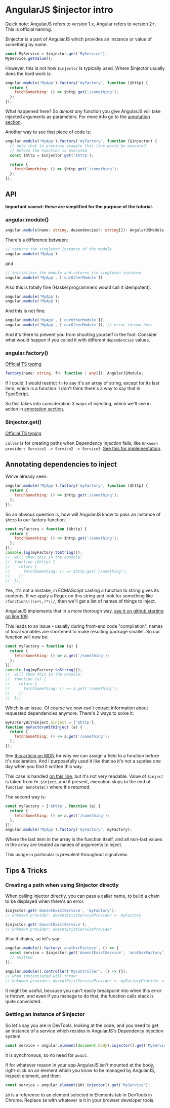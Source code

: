 # AngularJS $injector intro

Quick note: AngularJS refers to version 1.x, Angular refers to version 2+. This is official naming.

$injector is a part of AngularJS which provides an instance or value of something by name.

```javascript
const MyService = $injector.get('MyService');
MyService.getValue();
```

However, this is not how `$injector` is typically used. Where $injector usually does the hard work is:
```javascript
angular.module('MyApp').factory('myFactory', function ($http) {
  return {
    fetchSomething: () => $http.get('/something');
  };
});
```

What happened here? So *almost any* function you give AngularJS will take injected arguments as parameters. For more info go to the [annotation section](#annotating-dependencies-to-inject).

Another way to see that piece of code is:
```javascript
angular.module('MyApp').factory('myFactory', function ($injector) {
  // note that in previous example this line would be executed
  // before the function is executed
  const $http = $injector.get('$http');

  return {
    fetchSomething: () => $http.get('/something');
  };
});
```

## API

**Important caveat: these are simplified for the purpose of the tutorial.**

### angular.module()
```typescript
angular.module(name: string, dependencies?: string[]): AngularJSModule
```

There's a difference between:
```javascript
// returns the singleton instance of the module
angular.module('MyApp')
```
and
```javascript
// initializes the module and returns its singleton instance
angular.module('MyApp', ['ourOtherModule'])
```

Also this is totally fine (Haskel programmers would call it idempotent):
```javascript
angular.module('MyApp');
angular.module('MyApp');
```

And this is not fine:
```javascript
angular.module('MyApp', ['ourOtherModule']);
angular.module('MyApp', ['ourOtherModule']); // error thrown here
```
And it's there to prevent you from shooting yourself in the foot. Consider what would happen if you called it with different `dependencies` values.

### angular.factory()
[Official TS typing](https://github.com/DefinitelyTyped/DefinitelyTyped/blob/master/types/angular/index.d.ts#L257)
```typescript
factory(name: string, fn: function | any[]): AngularJSModule;
```
If I could, I would restrict `fn` to say it's an array of string, except for its last item, which is a function. I don't think there's a way to say that in TypeScript.

So this takes into consideration 3 ways of injecting, which we'll see in action in [annotation section](#annotating-dependencies-to-inject).

### $injector.get()
[Official TS typing](https://github.com/DefinitelyTyped/DefinitelyTyped/blob/master/types/angular/index.d.ts#L2203)

`caller` is for creating paths when Dependency Injection fails, like `Unknown provider: Service1 -> Service2 -> Service3`. [See this for implementation](https://github.com/angular/angular.js/blob/master/src/auto/injector.js#L724).

## Annotating dependencies to inject

We've already seen:
```javascript
angular.module('MyApp').factory('myFactory', function ($http) {
  return {
    fetchSomething: () => $http.get('/something');
  };
});
```

So an obvious question is, how will AngularJS know to pass an instance of `$http` to our factory function.

```javascript
const myFactory = function ($http) {
  return {
    fetchSomething: () => $http.get('/something');
  };
});
console.log(myFactory.toString());
//  will show this in the console:
//  function ($http) {
//    return {
//      fetchSomething: () => $http.get('/something');
//    };
//  });
```

Yes, it's not a mistake, in ECMAScript casting a function to string gives its contents. If we apply a Regex on this string and look for something like `/function\((\s+\,)*\)/`, then we'll get a list of names of things to inject.

AngularJS implements that in a more thorough way, [see it on github starting on line 109](https://github.com/angular/angular.js/blob/master/src/auto/injector.js#L109).

This leads to an issue - usually during front-end code "compilation", names of local variables are shortened to make resulting package smaller. So our function will now be:
```javascript
const myFactory = function (a) {
  return {
    fetchSomething: () => a.get('/something');
  };
});
console.log(myFactory.toString());
//  will show this in the console:
//  function (a) {
//    return {
//      fetchSomething: () => a.get('/something');
//    };
//  });
```

Which is an issue. Of course we now can't extract information about requested dependencies anymore. There's 2 ways to solve it:
```javascript
myFactoryWithInject.$inject = ['$http'];
function myFactoryWithInject (a) {
  return {
    fetchSomething: () => a.get('/something');
  };
});
```
See [this article on MDN](https://developer.mozilla.org/en-US/docs/Glossary/Hoisting) for why we can assign a field to a function before it's declaration. And I purposefully used it like that so it's not a suprise one day when you find it written this way.

This case is handled [on this line](https://github.com/angular/angular.js/blob/master/src/auto/injector.js#L99), but it's not very readable. Value of `$inject` is taken from `fn.$inject`, and if present, execution skips to the end of `function annotate()` where it's returned.

The second way is:
```javascript
const myFactory = ['$http', function (a) {
  return {
    fetchSomething: () => a.get('/something');
  };
}];
angular.module('MyApp').factory('myFactory', myFactory);
```
Where the last item in the array is the function itself, and all non-last values in the array are treated as names of arguments to inject.

This usage in particular is prevalent throughout signalview.

## Tips & Tricks

### Creating a path when using $injector directly
When calling injector directly, you can pass a caller name, to build a chain to be displayed when there's an error.
```javascript
$injector.get('doesntExistService', 'myFactory');
// Unknown provider: doesntExistServiceProvider <- myFactory

$injector.get('doesntExistService');
// Unknown provider: doesntExistServiceProvider
```

Also it chains, so let's say:
```javascript
angular.module().factory('anotherFactory', () => {
  const service = $injector.get('doesntExistService', 'anotherFactory');
  // omitted
});

angular.module().controller('MyController', () => {});
// when instantiated will throw:
// Unknown provider: doesntExistServiceProvider <- myFactoryProvider <- MyController
```

It might be useful, because you can't easily breakpoint into when this error is thrown, and even if you manage to do that, the function calls stack is quite convoluted.

### Getting an instance of $injector
So let's say you are in DevTools, looking at the code, and you need to get an instance of a service which resides in AngularJS's Dependency Injection system.

```javascript
const service = angular.element(document.body).injector().get('MyService');
```

It is synchronous, so no need for `await`.

If for whatever reason in your app AngularJS isn't mounted at the body, right-click on an element which you know to be managed by AngularJS, Inspect element, and then:
```javascript
const service = angular.element($0).injector().get('MyService');
```
`$0` is a reference to an element selected in Elements tab in DevTools in Chrome. Replace `$0` with whatever is it in your browser developer tools.